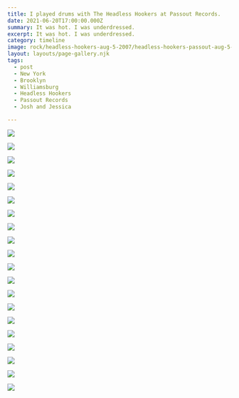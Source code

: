 ```yaml
---
title: I played drums with The Headless Hookers at Passout Records.
date: 2021-06-20T17:00:00.000Z
summary: It was hot. I was underdressed.
excerpt: It was hot. I was underdressed.
category: timeline
image: rock/headless-hookers-aug-5-2007/headless-hookers-passout-aug-5-2007-01.jpg
layout: layouts/page-gallery.njk
tags:
  - post 
  - New York
  - Brooklyn
  - Williamsburg
  - Headless Hookers
  - Passout Records
  - Josh and Jessica

---
```



![](/static/img/rock/headless-hookers-aug-5-2007/headless-hookers-passout-aug-5-2007-01.jpg "")

![](/static/img/rock/headless-hookers-aug-5-2007/headless-hookers-passout-aug-5-2007-02.jpg "")

![](/static/img/rock/headless-hookers-aug-5-2007/headless-hookers-passout-aug-5-2007-03.jpg "")

![](/static/img/rock/headless-hookers-aug-5-2007/headless-hookers-passout-aug-5-2007-04.jpg "")

![](/static/img/rock/headless-hookers-aug-5-2007/headless-hookers-passout-aug-5-2007-05.jpg "")

![](/static/img/rock/headless-hookers-aug-5-2007/headless-hookers-passout-aug-5-2007-06.jpg "")

![](/static/img/rock/headless-hookers-aug-5-2007/headless-hookers-passout-aug-5-2007-07.jpg "")

![](/static/img/rock/headless-hookers-aug-5-2007/headless-hookers-passout-aug-5-2007-08.jpg "")

![](/static/img/rock/headless-hookers-aug-5-2007/headless-hookers-passout-aug-5-2007-09.jpg "")

![](/static/img/rock/headless-hookers-aug-5-2007/headless-hookers-passout-aug-5-2007-10.jpg "")

![](/static/img/rock/headless-hookers-aug-5-2007/headless-hookers-passout-aug-5-2007-11.jpg "")

![](/static/img/rock/headless-hookers-aug-5-2007/headless-hookers-passout-aug-5-2007-12.jpg "")

![](/static/img/rock/headless-hookers-aug-5-2007/headless-hookers-passout-aug-5-2007-13.jpg "")

![](/static/img/rock/headless-hookers-aug-5-2007/headless-hookers-passout-aug-5-2007-14.jpg "")

![](/static/img/rock/headless-hookers-aug-5-2007/headless-hookers-passout-aug-5-2007-15.jpg "")

![](/static/img/rock/headless-hookers-aug-5-2007/headless-hookers-passout-aug-5-2007-16.jpg "")

![](/static/img/rock/headless-hookers-aug-5-2007/headless-hookers-passout-aug-5-2007-17.jpg "")

![](/static/img/rock/headless-hookers-aug-5-2007/headless-hookers-passout-aug-5-2007-18.jpg "")

![](/static/img/rock/headless-hookers-aug-5-2007/headless-hookers-passout-aug-5-2007-19.jpg "")

![](/static/img/rock/headless-hookers-aug-5-2007/headless-hookers-passout-aug-5-2007-20.jpg "")

